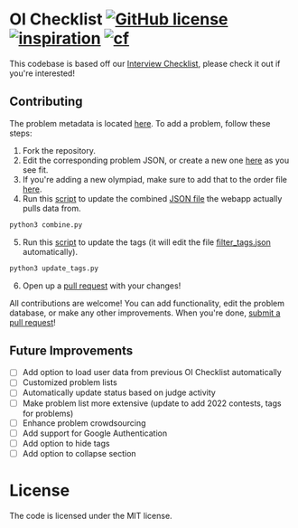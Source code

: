 # OI Checklist [![GitHub license](https://img.shields.io/badge/license-MIT-blue)](https://github.com/labs-asterisk/interview-checklist/blob/main/LICENSE) [![inspiration](https://img.shields.io/badge/inspiration-OIChecklist-yellow)](https://img.shields.io/badge/inspiration-OIChecklist-yellow) [![cf](https://img.shields.io/badge/codeforces-blog-red)](https://codeforces.com/blog/entry/111186)
This codebase is based off our [Interview Checklist](https://github.com/labs-asterisk/interview-checklist), please check it out if you're interested! 

## Contributing
The problem metadata is located [here](https://github.com/labs-asterisk/oichecklist/blob/main/src/data/problem_data.json). To add a problem, follow these steps:
1. Fork the repository.
2. Edit the corresponding problem JSON, or create a new one [here](https://github.com/labs-asterisk/oichecklist/blob/main/src/data/problems) as you see fit.
3. If you're adding a new olympiad, make sure to add that to the order file [here](https://github.com/labs-asterisk/oichecklist/blob/main/src/data/problems/order.txt).
4. Run this [script](https://github.com/labs-asterisk/oichecklist/blob/main/src/data/combine.py) to update the combined [JSON file](https://github.com/labs-asterisk/oichecklist/blob/main/src/data/problem_data.json) the webapp actually pulls data from.
```bash
python3 combine.py
```
5. Run this [script](https://github.com/labs-asterisk/oichecklist/blob/main/src/data/update_tags.py) to update the tags (it will edit the file [filter_tags.json](https://github.com/labs-asterisk/oichecklist/blob/main/src/data/filter_tags.json) automatically).
```bash
python3 update_tags.py
```
6. Open up a [pull request](https://github.com/labs-asterisk/oichecklist/pulls) with your changes!

All contributions are welcome! You can add functionality, edit the problem database, or make any other improvements. When you're done, [submit a pull request](https://github.com/labs-asterisk/oichecklist/pulls)!

## Future Improvements
- [ ] Add option to load user data from previous OI Checklist automatically 
- [ ] Customized problem lists
- [ ] Automatically update status based on judge activity
- [ ] Make problem list more extensive (update to add 2022 contests, tags for problems)
- [ ] Enhance problem crowdsourcing
- [ ] Add support for Google Authentication
- [ ] Add option to hide tags
- [ ] Add option to collapse section

# License
The code is licensed under the MIT license.

